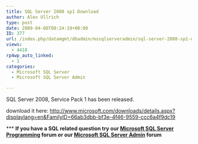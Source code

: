 ```yaml
---
title: SQL Server 2008 sp1 Download
author: Alex Ullrich
type: post
date: 2009-04-08T00:24:19+00:00
ID: 377
url: /index.php/datamgmt/dbadmin/mssqlserveradmin/sql-server-2008-sp1-download/
views:
  - 4418
rp4wp_auto_linked:
  - 1
categories:
  - Microsoft SQL Server
  - Microsoft SQL Server Admin

---
```

SQL Server 2008, Service Pack 1 has been released.

download it here: http://www.microsoft.com/downloads/details.aspx?displaylang=en&FamilyID=66ab3dbb-bf3e-4f46-9559-ccc6a4f9dc19

\*** **If you have a SQL related question try our [Microsoft SQL Server Programming][1] forum or our [Microsoft SQL Server Admin][2] forum**

 [1]: http://forum.lessthandot.com/viewforum.php?f=17
 [2]: http://forum.lessthandot.com/viewforum.php?f=22